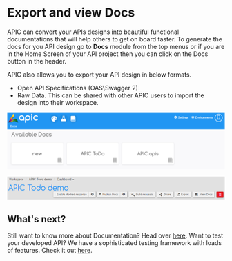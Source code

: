 # Export and view Docs

APIC can convert your APIs designs into beautiful functional documentations that will help others to get on board faster. To generate the docs for you API design go to **Docs** module from the top menus or if you are in the Home Screen of your API project then you can click on the Docs button in the header.

APIC also allows you to export your API design in below formats.

* Open API Specifications \(OAS\Swagger 2\)
* Raw Data. This can be shared with other APIC users to import the design into their workspace.

![](../.gitbook/assets/apic-docs-home%20%281%29.PNG)

![](../.gitbook/assets/APIC-export-doc.PNG)

## What's next?

Still want to know more about Documentation? Head over [here](../docs.md). Want to test your developed API? We have a sophisticated testing framework with loads of features. Check it out [here](../tester/).

